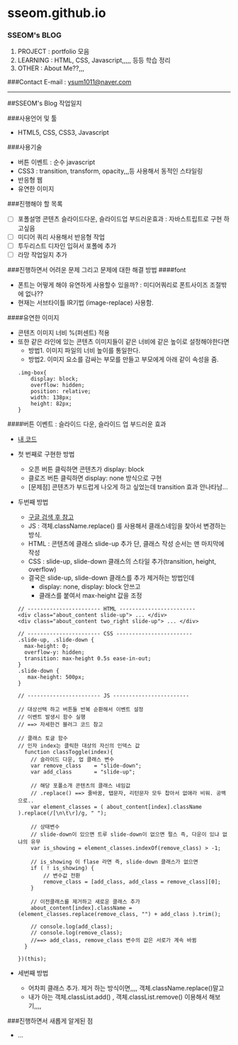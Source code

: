# sseom.github.io

### SSEOM's BLOG
1. PROJECT : portfolio 모음
2. LEARNING : HTML, CSS, Javascript,,,,, 등등 학습 정리
3. OTHER : About Me??,,,

###Contact
E-mail : ysum1011@naver.com

---

##SSEOM's Blog 작업일지
 
###사용언어 및 툴
- HTML5, CSS, CSS3, Javascript

###사용기술
- 버튼 이벤트 : 순수 javascript
- CSS3 : transition, transform, opacity,,,등 사용해서 동적인 스타일링
- 반응형 웹
- 유연한 이미지

###진행해야 할 목록
- [ ] 포폴설명 콘텐츠 슬라이드다운, 슬라이드업 부드러운효과 : 자바스트립트로 구현 하고싶음
- [ ] 미디어 쿼리 사용해서 반응형 작업
- [ ] 투두리스트 디자인 입혀서 포폴에 추가
- [ ] 라망 작업일지 추가

###진행하면서 어려운 문제 그리고 문제에 대한 해결 방법
####font
- 폰트는 어떻게 해야 유연하게 사용할수 있을까? : 미디어쿼리로 폰트사이즈 조절밖에 없나??
- 현재는 서브타이틀 IR기법 (image-replace) 사용함.

####유연한 이미지
- 콘텐츠 이미지 너비 %(퍼센트) 적용
- 또한 같은 라인에 있는 콘텐츠 이미지들이 같은 너비에 같은 높이로 설정해야한다면
    + 방법1. 이미지 파일의 너비 높이를 통일한다.
    + 방법2. 이미지 요소를 감싸는 부모를 만들고 부모에게 아래 같이 속성을 줌.
    ```
    .img-box{
        display: block;
        overflow: hidden;
        position: relative;
        width: 138px;
        height: 82px;
    }
    ```

####버튼 이벤트 : 슬라이드 다운, 슬라이드 업 부드러운 효과
- [내 코드](https://github.com/sseom/sseom.github.io/blob/master/js/all.js)
- 첫 번째로 구현한 방법
    + 오픈 버튼 클릭하면 콘텐츠가 display: block
    + 클로즈 버튼 클릭하면 display: none 방식으로 구현
    + [문제점] 콘텐츠가 부드럽게 나오게 하고 싶었는데 transition 효과 안나타남...

- 두번째 방법
    + [구글 검색 후 참고](http://jsfiddle.net/alistairjcbrown/wJTgA/)
    + JS   : 객체.className.replace() 를 사용해서 클래스네임을 찾아서 변경하는 방식.
    + HTML : 콘텐츠에 클래스 slide-up 추가 단, 클래스 작성 순서는 맨 마지막에 작성 
    + CSS  : slide-up, slide-down 클래스의 스타일 추가(transition, height, overflow)
    + 결국은 slide-up, slide-down 클래스를 추가 제거하는 방법인데 
        * display: none, display: block 안쓰고 
        * 클래스를 붙여서 max-height 값을 조정
    ```
    // ----------------------- HTML ------------------------
    <div class="about_content slide-up"> ... </div>
    <div class="about_content two_right slide-up"> ... </div>

    // ----------------------- CSS ------------------------
    .slide-up, .slide-down {
      max-height: 0;
      overflow-y: hidden;
      transition: max-height 0.5s ease-in-out;
    }
    .slide-down {
       max-height: 500px; 
    }
  
    // ----------------------- JS ------------------------
    
    // 대상선택 하고 버튼들 반복 순환해서 이벤트 설정 
    // 이벤트 발생시 함수 실행 
    // ==> 자세한건 블러그 코드 참고

    // 클래스 토글 함수
    // 인자 index는 클릭한 대상의 자신의 인덱스 값
      function classToggle(index){
        // 슬라이드 다운, 업 클래스 변수
        var remove_class    = "slide-down";
        var add_class       = "slide-up";

        // 해당 포폴소개 콘텐츠의 클래스 네임값
        // .replace() ==> 줄바꿈, 탭문자, 리턴문자 모두 찹아서 없애라 비워. 공백으로..
        var element_classes = ( about_content[index].className ).replace(/[\n\t\r]/g, " ");

        // 상태변수
        // slide-down이 있으면 트루 slide-down이 없으면 펄스 즉, 다운이 있냐 없냐의 유무  
        var is_showing = element_classes.indexOf(remove_class) > -1;

        // is_showing 이 flase 라면 즉, slide-down 클래스가 없으면
        if ( ! is_showing) {
            // 변수값 전환
            remove_class = [add_class, add_class = remove_class][0];
        }

        // 이전클래스를 제거하고 새로운 클래스 추가
        about_content[index].className = (element_classes.replace(remove_class, "") + add_class ).trim();

        // console.log(add_class);
        // console.log(remove_class);
        //==> add_class, remove_class 변수의 값은 서로가 계속 바뀜
      }

    })(this);
    ```


- 세번째 방법
    + 어차피 클래스 추가. 제거 하는 방식이면,,,, 객체.className.replace()말고
    + 내가 아는 객체.classList.add() , 객체.classList.remove() 이용해서 해보기,,,,


###진행하면서 새롭게 알게된 점
- ...















